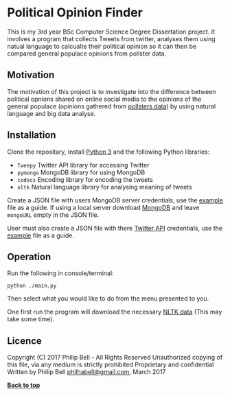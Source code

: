 # Political Opinion Finder

This is my 3rd year BSc Computer Science Degree Dissertation project. It involves a program that collects Tweets from twitter, analyses them using natual language to calcualte their political opinion so it can then be compared general populace opinions from pollster data.

## Motivation

The motivation of this project is to investigate into the difference between political opnions shared on online social media to the opinions of the general populace (opinions gathered from [pollsters data](https://github.com/philhabell/Political-Opinion-Finder/blob/master/data/polls.json)) by using natural language and big data analyse.

## Installation

Clone the repositary, install [Python 3](https://www.python.org/downloads/) and the following Python libraries:
* `Tweepy` Twitter API library for accessing Twitter
* `pymongo` MongoDB library for using MongoDB
* `codecs` Encoding library for encoding the tweets
* `nltk` Natural language library for analysing meaning of tweets

Create a JSON file with users MongoDB server credentials, use the [example](https://github.com/philhabell/Political-Opinion-Finder/blob/master/credentials/mongoCredentialsExample.json) file as a guide. If using a local server download [MongoDB](https://www.mongodb.com/download-center?jmp=nav) and leave `mongoURL` empty in the JSON file.

User must also create a JSON file with there [Twitter API](https://apps.twitter.com/) credentials, use the [example](https://github.com/philhabell/Political-Opinion-Finder/blob/master/credentials/apiCredentialsExample.json) file as a guide.


## Operation

Run the following in console/terminal:
``` 
python ./main.py
```
Then select what you would like to do from the menu presented to you.

One first run the program will download the necessary [NLTK data](http://www.nltk.org/data.html) (This may take some time).

## Licence
Copyright (C) 2017 Philip Bell - All Rights Reserved
Unauthorized copying of this file, via any medium is strictly prohibited
Proprietary and confidential
Written by Philip Bell <philhabell@gmail.com>, March 2017

**[Back to top](#political-opinion-finder)**